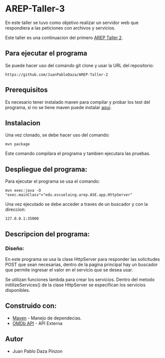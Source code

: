 # AREP-Taller-3
En este taller se tuvo como objetivo realizar un servidor web que respondiera a las peticiones con archivos y servicios.

Este taller es una continuacion del primero [AREP Taller 2](https://github.com/JuanPabloDaza/AREP-Taller-2).

## Para ejecutar el programa

Se puede hacer uso del comando git clone y usar la URL del repositorio:
```
https://github.com/JuanPabloDaza/AREP-Taller-2
```

## Prerequisitos

Es necesario tener instalado maven para compilar y probar los test del programa, si no se tiene maven puede instalar [aqui](https://maven.apache.org/install.html).

## Instalacion 

Una vez clonado, se debe hacer uso del comando:

```
mvn package
```

Este comando compilara el programa y tambien ejecutara las pruebas. 

## Despliegue del programa:

Para ejecutar el programa se usa el comando:

```
mvn exec:java -D "exec.mainClass"="edu.escuelaing.arep.ASE.app.HttpServer"
```
Una vez ejecutado se debe acceder a traves de un buscador y con la direccion:
```
127.0.0.1:35000
```

## Descripcion del programa:

### Diseño:

En este programa se usa la clase HttpServer para responder las solicitudes POST que sean necesarias, dentro de la pagina principal hay un buscador que permite ingresar el valor en el servicio que se desea usar.

Se utilizan funciones lambda para crear los servicios. Dentro del metodo initilizeServices() de la clase HttpServer se especifican los servicios disponibles.

## Construido con:

* [Maven](https://maven.apache.org/) - Manejo de dependecias.
* [OMDb API](https://www.omdbapi.com/) - API Externa

## Autor

* Juan Pablo Daza Pinzon

